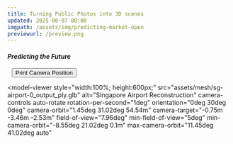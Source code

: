```yaml
---
title: Turning Public Photos into 3D scenes
updated: 2025-06-07 00:00
imgpath: /assets/img/predicting-market-open
previewurl: /preview.png
---
```


#### _Predicting the Future_

<button id="print-cam-button" style="display: block; margin: 10px;">Print Camera Position</button>

<model-viewer
  style="width:100%; height:600px;"
  src="assets/mesh/sg-airport-0_output_ply.glb"
  alt="Singapore Airport Reconstruction"
  camera-controls
  auto-rotate
  rotation-per-second="1deg"
  orientation="0deg 30deg 0deg"
  camera-orbit="1.45deg 31.02deg 54.54m"
  camera-target="-0.75m -3.46m -2.53m"
  field-of-view="7.96deg"
  min-field-of-view="5deg"
  min-camera-orbit="-8.55deg 21.02deg 0.1m"
  max-camera-orbit="11.45deg 41.02deg auto"
>
</model-viewer>
<model-viewer
  style="width:100%; height:600px;"
  src="assets/mesh/safeway-1_output_ply.glb"
  alt="Singapore Airport Reconstruction"
  camera-controls
  auto-rotate
  rotation-per-second="1deg"
  orientation="60deg 200deg 80deg"
  camera-orbit="0deg 0deg 0m"
  camera-target="auto"
  min-field-of-view="5deg"
>
</model-viewer>
<model-viewer
  style="width:100%; height:600px;"
  src="assets/mesh/safeway-1_output_ply.glb"
  alt="Singapore Airport Reconstruction"
  camera-controls
  camera-target="auto"
>
</model-viewer>
<model-viewer
  style="width:100%; height:600px;"
  src="assets/mesh/safeway-0_output_ply.glb"
  alt="Singapore Airport Reconstruction"
  camera-controls
  camera-target="auto"
>
</model-viewer>
<model-viewer
  style="width:100%; height:600px;"
  src="assets/mesh/coex-0_output_ply.glb"
  alt="Singapore Airport Reconstruction"
  camera-controls
  camera-target="auto"
>
</model-viewer>
<model-viewer
  style="width:100%; height:600px;"
  src="assets/mesh/forest-0_output_ply.glb"
  alt="Singapore Airport Reconstruction"
  camera-controls
  camera-target="auto"
>
</model-viewer>
<model-viewer
  style="width:100%; height:600px;"
  src="assets/mesh/nyc-0_output_ply.glb"
  alt="Singapore Airport Reconstruction"
  camera-controls
  camera-target="auto"
>
</model-viewer>
<!-- <model-viewer style="width:100%;height:600px;" src="assets/mesh/sg-airport-0_output_ply.glb" alt="Singapore Airport Reconstruction" auto-rotate camera-controls></model-viewer> -->

<script>    
    const setupModelViewer = () => {
        console.log("DOM is ready, running setupModelViewer() function.");

        const modelViewer = document.querySelector('model-viewer');
        const printCamButton = document.querySelector('#print-cam-button');

        if (!modelViewer) {
            console.error("Setup failed: <model-viewer> element not found.");
            return;
        }

        if (!printCamButton) {
            console.error("Setup failed: Button with ID 'print-cam-button' not found.");
            return;
        }

        printCamButton.addEventListener('click', () => {
            console.log("Button clicked! Getting camera parameters...");
            
            const orbit = modelViewer.getCameraOrbit();
            const target = modelViewer.getCameraTarget();
            const fov = modelViewer.getFieldOfView();

            const thetaDeg = orbit.theta * (180 / Math.PI);
            const phiDeg = orbit.phi * (180 / Math.PI);

            console.log('--- Copy these attributes into your <model-viewer> tag ---');
            console.log(`camera-orbit="${thetaDeg.toFixed(2)}deg ${phiDeg.toFixed(2)}deg ${orbit.radius.toFixed(2)}m"`);
            console.log(`camera-target="${target.x.toFixed(2)}m ${target.y.toFixed(2)}m ${target.z.toFixed(2)}m"`);
            console.log(`field-of-view="${fov.toFixed(2)}deg"`);
            console.log('----------------------------------------------------------');
        });
    };

    if (document.readyState === 'loading') {
        document.addEventListener('DOMContentLoaded', setupModelViewer);
    } else {
        console.log("DOM was already ready, running setup directly.");
        setupModelViewer();
    }
</script>


<script src='https://cdn.plot.ly/plotly-2.4.2.min.js'></script>
<script src="https://cdnjs.cloudflare.com/ajax/libs/mathjs/9.5.1/math.js" integrity="sha512-AfRcJIj922x/jSJpQLnry0DYIBg6EGCtwk/MiQ6QvDlzb7kNFxH8EdqXLkaXXY3YHQS9FrSb8H7LzuLn0CZQ1A==" crossorigin="anonymous" referrerpolicy="no-referrer"></script>
<script type="module" src="https://ajax.googleapis.com/ajax/libs/model-viewer/3.5.0/model-viewer.min.js"></script>
